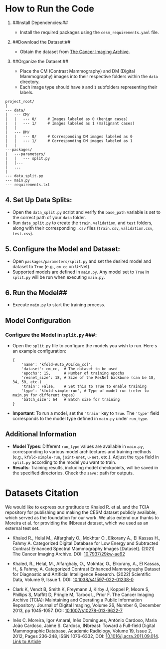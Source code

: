 # How to Run the Code

1. ##Install Dependencies:##
   - Install the required packages using the `cesm_requirements.yaml` file.

2. ##Download the Dataset:##
   - Obtain the dataset from [The Cancer Imaging Archive](https://wiki.cancerimagingarchive.net/pages/viewpage.action?pageId=109379611).

3. ##Organize the Dataset:##
   - Place the CM (Contrast Mammography) and DM (Digital Mammography) images into their respective folders within the `data` directory.
   - Each image type should have `0` and `1` subfolders representing their labels.

```
project_root/
|
--- data/
|   --- CM/
|   |   --- 0/     # Images labeled as 0 (benign cases)
|   |   --- 1/     # Images labeled as 1 (malignant cases)
|   |
|   --- DM/
|   |   --- 0/     # Corresponding DM images labeled as 0
|   |   --- 1/     # Corresponding DM images labeled as 1
|   |
---packages/
|   ---parameters/
|   |   --- split.py
|   |...
|   ...
|   
--- data_split.py
--- main.py
--- requirements.txt
```

## 4. Set Up Data Splits: ##
   - Open the `data_split.py` script and verify the `base_path` variable is set to the correct path of your `data` folder.
   - Run `data_split.py` to create the `train`, `validation`, and `test` folders, along with their corresponding `.csv` files (`train.csv`, `validation.csv`, `test.csv`).

## 5. Configure the Model and Dataset: ##
   - Open `packages/parameters/split.py` and set the desired model and dataset to `True` (e.g., `cm_cc` on U-Net).
   - Supported models are defined in `main.py`. Any model set to `True` in `split.py` will be run when executing `main.py`.

## 6. Run the Model##
   - Execute `main.py` to start the training process.

## Model Configuration

### Configure the Model in `split.py` ###:
   - Open the `split.py` file to configure the models you wish to run. Here s an example configuration:
     ```
     {
         'name': 'kfold-Auto_AOL[cm_cc]',
         'dataset': cm_cc,  # The dataset to be used
         'epochs': 15,      # Number of training epochs
         'resnet_size': 18, # Size of the ResNet backbone (can be 18, 34, 50, etc.)
         'train': False,    # Set this to True to enable training
         'type': 'kfold-simple-run', # Type of model run (refer to main.py for different types)
         'batch_size': 64   # Batch size for training
     }
     ```
   - **Important**: To run a model, set the `'train'` key to `True`. The `'type'` field corresponds to the model type defined in `main.py` under `run_type`.


## Additional Information

- **Model Types**: Different `run_type` values are available in `main.py`, corresponding to various model architectures and training methods (e.g., `kfold-simple-run`, `joint-unet`, `u-net`, etc.). Adjust the `type` field in `split.py` according to the model you want to train.
- **Results**: Training results, including model checkpoints, will be saved in the specified directories. Check the `save:` path for outputs.

# Datasets Citation
We would like to express our gratitude to Khaled R. et al. and the TCIA repository for publishing and making the CESM dataset publicly available, which served as the foundation for our work. We also extend our thanks to Moreira et al. for providing the INbreast dataset, which we used as an external test set.

- Khaled R., Helal M., Alfarghaly O., Mokhtar O., Elkorany A., El Kassas H., Fahmy A. Categorized Digital Database for Low Energy and Subtracted Contrast Enhanced Spectral Mammography Images [Dataset]. (2021) The Cancer Imaging Archive. DOI: [10.7937/29kw-ae92](https://doi.org/10.7937/29kw-ae92)

- Khaled, R., Helal, M., Alfarghaly, O., Mokhtar, O., Elkorany, A., El Kassas, H., & Fahmy, A. Categorized Contrast Enhanced Mammography Dataset for Diagnostic and Artificial Intelligence Research. (2022) Scientific Data, Volume 9, Issue 1. DOI: [10.1038/s41597-022-01238-0](https://doi.org/10.1038/s41597-022-01238-0)

- Clark K, Vendt B, Smith K, Freymann J, Kirby J, Koppel P, Moore S, Phillips S, Maffitt D, Pringle M, Tarbox L, Prior F. The Cancer Imaging Archive (TCIA): Maintaining and Operating a Public Information Repository. Journal of Digital Imaging, Volume 26, Number 6, December 2013, pp 1045-1057. DOI: [10.1007/s10278-013-9622-7](https://doi.org/10.1007/s10278-013-9622-7)

- Inês C. Moreira, Igor Amaral, Inês Domingues, António Cardoso, Maria João Cardoso, Jaime S. Cardoso, INbreast: Toward a Full-field Digital Mammographic Database, Academic Radiology, Volume 19, Issue 2, 2012, Pages 236-248, ISSN 1076-6332, DOI: [10.1016/j.acra.2011.09.014](https://doi.org/10.1016/j.acra.2011.09.014). [Link to Article](https://www.sciencedirect.com/science/article/pii/S107663321100451X)
